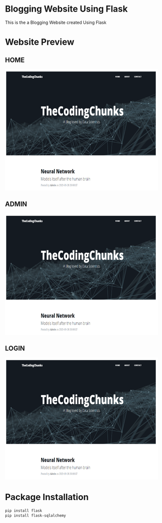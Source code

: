 # Blogging Website Using Flask

 This is the a Blogging Website created Using Flask



# Website Preview

## __HOME__
<p align='center'>
  <a href="#">
    <img src='https://github.com/mohd-faizy/Blogging-Website-Using-Flask/blob/main/static/img/preview.png?raw=true' width=800px height=400px alt="preview_img">
  </a>
</p>

## __ADMIN__

<p align='center'>
  <a href="#">
    <img src='https://github.com/mohd-faizy/Blogging-Website-Using-Flask/blob/main/static/img/preview.png?raw=true' width=800px height=400px alt="preview_img">
  </a>
</p>

## __LOGIN__

<p align='center'>
  <a href="#">
    <img src='https://github.com/mohd-faizy/Blogging-Website-Using-Flask/blob/main/static/img/preview.png?raw=true' width=800px height=400px alt="preview_img">
  </a>
</p>

# Package Installation

```bash
pip install flask
pip install flask-sqlalchemy
```
